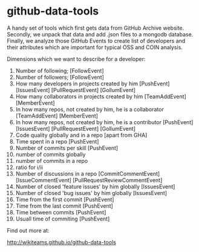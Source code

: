 github-data-tools
=================

A handy set of tools which first gets data from GitHub Archive website. Secondly, we unpack that data and add .json files to a mongodb database. Finally, we analyze those GitHub Events to create list of developers and their attributes which are important for typical OSS and COIN analysis.

Dimensions which we want to describe for a developer:

1.	Number of following; [FollowEvent]
2.	Number of followers; [FollowEvent]
3.	How many developers in projects created by him [PushEvent] [IssuesEvent] [PullRequestEvent] [GollumEvent]
4.	How many collaborators in projects created by him [TeamAddEvent] [MemberEvent]
5.	In how many repos, not created by him, he is a collaborator [TeamAddEvent] [MemberEvent]
6.	In how many repos, not created by him, he is a contributor [PushEvent] [IssuesEvent] [PullRequestEvent] [GollumEvent]
7.	Code quality globally and in a repo [apart from GHA]
8.	Time spent in a repo [PushEvent]
9.	Number of commits per skill [PushEvent]
  9.	number of commits globally
  9.	number of commits in a repo
  9.	ratio for i/ii
10.	Number of discussions in a repo [CommitCommentEvent] [IssueCommentEvent] [PullRequestReviewCommentEvent]
11.	Number of closed 'feature issues' by him globally [IssuesEvent]
12.	Number of closed 'bug issues' by him globally [IssuesEvent]
13.	Time from the first commit [PushEvent]
14.	Time from the last commit  [PushEvent]
15.	Time between commits [PushEvent]
16.	Usuall time of commiting [PushEvent]

Find out more at:

http://wikiteams.github.io/github-data-tools
